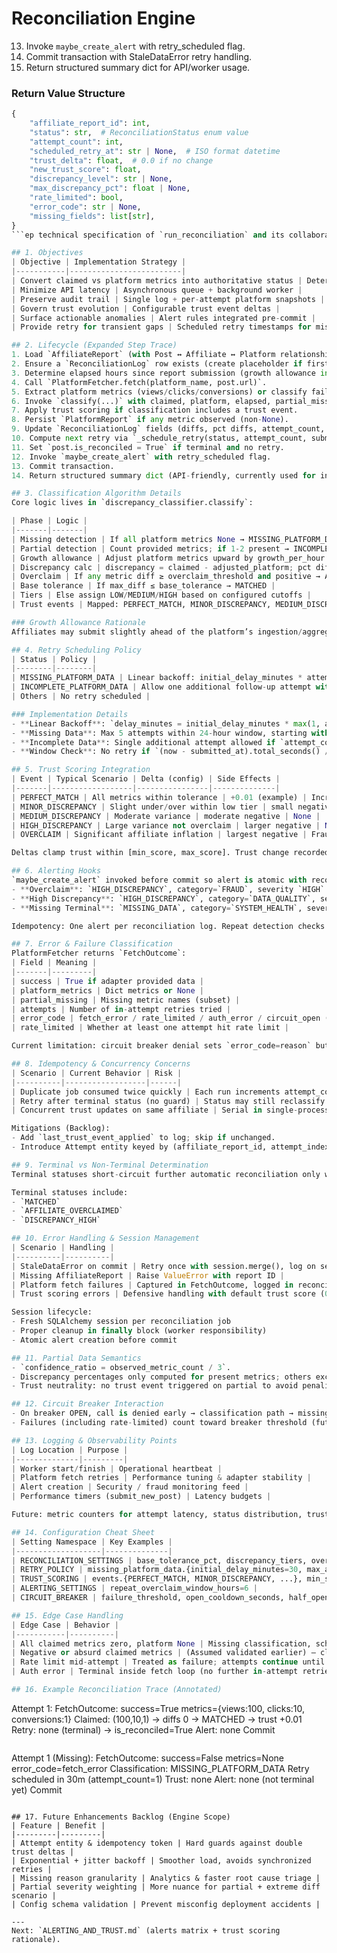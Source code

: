# Reconciliation Engine
13. Invoke `maybe_create_alert` with retry_scheduled flag.
14. Commit transaction with StaleDataError retry handling.
15. Return structured summary dict for API/worker usage.

### Return Value Structure
```python
{
    "affiliate_report_id": int,
    "status": str,  # ReconciliationStatus enum value
    "attempt_count": int,
    "scheduled_retry_at": str | None,  # ISO format datetime
    "trust_delta": float,  # 0.0 if no change
    "new_trust_score": float,
    "discrepancy_level": str | None,
    "max_discrepancy_pct": float | None,
    "rate_limited": bool,
    "error_code": str | None,
    "missing_fields": list[str],
}
```ep technical specification of `run_reconciliation` and its collaborating services.

## 1. Objectives
| Objective | Implementation Strategy |
|-----------|-------------------------|
| Convert claimed vs platform metrics into authoritative status | Deterministic classification function (`classify`) |
| Minimize API latency | Asynchronous queue + background worker |
| Preserve audit trail | Single log + per-attempt platform snapshots |
| Govern trust evolution | Configurable trust event deltas |
| Surface actionable anomalies | Alert rules integrated pre-commit |
| Provide retry for transient gaps | Scheduled retry timestamps for missing / incomplete data |

## 2. Lifecycle (Expanded Step Trace)
1. Load `AffiliateReport` (with Post ↔ Affiliate ↔ Platform relationships).
2. Ensure a `ReconciliationLog` row exists (create placeholder if first attempt).
3. Determine elapsed hours since report submission (growth allowance input).
4. Call `PlatformFetcher.fetch(platform_name, post.url)`.
5. Extract platform metrics (views/clicks/conversions) or classify failure.
6. Invoke `classify(...)` with claimed, platform, elapsed, partial_missing list.
7. Apply trust scoring if classification includes a trust event.
8. Persist `PlatformReport` if any metric observed (non-None).
9. Update `ReconciliationLog` fields (diffs, pct diffs, attempt_count, status, discrepancy level, confidence ratio, missing fields, error codes, trust delta).
10. Compute next retry via `_schedule_retry(status, attempt_count, submitted_at, now)`.
11. Set `post.is_reconciled = True` if terminal and no retry.
12. Invoke `maybe_create_alert` with retry_scheduled flag.
13. Commit transaction.
14. Return structured summary dict (API-friendly, currently used for internal worker tests).

## 3. Classification Algorithm Details
Core logic lives in `discrepancy_classifier.classify`:

| Phase | Logic |
|-------|-------|
| Missing detection | If all platform metrics None → MISSING_PLATFORM_DATA (confidence_ratio=0) |
| Partial detection | Count provided metrics; if 1-2 present → INCOMPLETE_PLATFORM_DATA |
| Growth allowance | Adjust platform metrics upward by growth_per_hour * min(elapsed_hours, cap_hours) |
| Discrepancy calc | discrepancy = claimed - adjusted_platform; pct diff uses ((claimed - adjusted)/adjusted) |
| Overclaim | If any metric diff ≥ overclaim_threshold and positive → AFFILIATE_OVERCLAIMED (CRITICAL if ≥ critical threshold) |
| Base tolerance | If max_diff ≤ base_tolerance → MATCHED |
| Tiers | Else assign LOW/MEDIUM/HIGH based on configured cutoffs |
| Trust events | Mapped: PERFECT_MATCH, MINOR_DISCREPANCY, MEDIUM_DISCREPANCY, HIGH_DISCREPANCY, OVERCLAIM |

### Growth Allowance Rationale
Affiliates may submit slightly ahead of the platform’s ingestion/aggregation; we allow limited growth (bounded by `growth_cap_hours`) to reduce false positives.

## 4. Retry Scheduling Policy
| Status | Policy |
|--------|--------|
| MISSING_PLATFORM_DATA | Linear backoff: initial_delay_minutes * attempt_count (bounded by max_attempts & window_hours) |
| INCOMPLETE_PLATFORM_DATA | Allow one additional follow-up attempt with fixed 15 min delay |
| Others | No retry scheduled |

### Implementation Details
- **Linear Backoff**: `delay_minutes = initial_delay_minutes * max(1, attempt_count)`
- **Missing Data**: Max 5 attempts within 24-hour window, starting with 30-minute delay
- **Incomplete Data**: Single additional attempt allowed if `attempt_count <= 1 + max_additional_attempts`
- **Window Check**: No retry if `(now - submitted_at).total_seconds() / 3600.0 > window_hours`

## 5. Trust Scoring Integration
| Event | Typical Scenario | Delta (config) | Side Effects |
|-------|------------------|----------------|--------------|
| PERFECT_MATCH | All metrics within tolerance | +0.01 (example) | Increment `accurate_submissions` |
| MINOR_DISCREPANCY | Slight under/over within low tier | small negative | None |
| MEDIUM_DISCREPANCY | Moderate variance | moderate negative | None |
| HIGH_DISCREPANCY | Large variance not overclaim | larger negative | None |
| OVERCLAIM | Significant affiliate inflation | largest negative | Fraud-focused alert possible |

Deltas clamp trust within [min_score, max_score]. Trust change recorded as `trust_delta` on log (nullable if zero).

## 6. Alerting Hooks
`maybe_create_alert` invoked before commit so alert is atomic with reconciliation outcome.
- **Overclaim**: `HIGH_DISCREPANCY`, category=`FRAUD`, severity `HIGH` or `CRITICAL` if `discrepancy_level == CRITICAL`
- **High Discrepancy**: `HIGH_DISCREPANCY`, category=`DATA_QUALITY`, severity `HIGH`; escalates to `CRITICAL` if repeat within window
- **Missing Terminal**: `MISSING_DATA`, category=`SYSTEM_HEALTH`, severity `MEDIUM` (only when no retry scheduled)

Idempotency: One alert per reconciliation log. Repeat detection checks for similar alerts within `repeat_overclaim_window_hours`.

## 7. Error & Failure Classification
PlatformFetcher returns `FetchOutcome`:
| Field | Meaning |
|-------|---------|
| success | True if adapter provided data |
| platform_metrics | Dict metrics or None |
| partial_missing | Missing metric names (subset) |
| attempts | Number of in-attempt retries tried |
| error_code | fetch_error / rate_limited / auth_error / circuit_open (indirect) |
| rate_limited | Whether at least one attempt hit rate limit |

Current limitation: circuit breaker denial sets `error_code=reason` but classification path only sees absence of metrics (mapped to missing). Planned: dedicated missing_reason.

## 8. Idempotency & Concurrency Concerns
| Scenario | Current Behavior | Risk |
|----------|------------------|------|
| Duplicate job consumed twice quickly | Each run increments attempt_count; trust event re-applied | Double trust delta |
| Retry after terminal status (no guard) | Status may still reclassify same outcome | Minor reprocessing cost |
| Concurrent trust updates on same affiliate | Serial in single-process MVP | Scale risk if multi-worker introduced |

Mitigations (Backlog):
- Add `last_trust_event_applied` to log; skip if unchanged.
- Introduce Attempt entity keyed by (affiliate_report_id, attempt_index) to enforce uniqueness.

## 9. Terminal vs Non-Terminal Determination
Terminal statuses short-circuit further automatic reconciliation only when no `scheduled_retry_at` is set. `Post.is_reconciled` flips true to avoid repeated queueing. Partial & missing keep `is_reconciled` False.

Terminal statuses include:
- `MATCHED`
- `AFFILIATE_OVERCLAIMED`
- `DISCREPANCY_HIGH`

## 10. Error Handling & Session Management
| Scenario | Handling |
|----------|----------|
| StaleDataError on commit | Retry once with session.merge(), log on second failure |
| Missing AffiliateReport | Raise ValueError with report ID |
| Platform fetch failures | Captured in FetchOutcome, logged in reconciliation log |
| Trust scoring errors | Defensive handling with default trust score (0.5) |

Session lifecycle:
- Fresh SQLAlchemy session per reconciliation job
- Proper cleanup in finally block (worker responsibility)
- Atomic alert creation before commit

## 11. Partial Data Semantics
- `confidence_ratio = observed_metric_count / 3`.
- Discrepancy percentages only computed for present metrics; others excluded from max_diff.
- Trust neutrality: no trust event triggered on partial to avoid penalizing platform unavailability.

## 12. Circuit Breaker Interaction
- On breaker OPEN, call is denied early → classification path → missing.
- Failures (including rate-limited) count toward breaker threshold (future refinement: treat rate limit separately).

## 13. Logging & Observability Points
| Log Location | Purpose |
|--------------|---------|
| Worker start/finish | Operational heartbeat |
| Platform fetch retries | Performance tuning & adapter stability |
| Alert creation | Security / fraud monitoring feed |
| Performance timers (submit_new_post) | Latency budgets |

Future: metric counters for attempt latency, status distribution, trust event frequency.

## 14. Configuration Cheat Sheet
| Setting Namespace | Key Examples |
|-------------------|--------------|
| RECONCILIATION_SETTINGS | base_tolerance_pct, discrepancy_tiers, overclaim thresholds |
| RETRY_POLICY | missing_platform_data.{initial_delay_minutes=30, max_attempts=5, window_hours=24}, incomplete_platform_data.{max_additional_attempts=1} |
| TRUST_SCORING | events.{PERFECT_MATCH, MINOR_DISCREPANCY, ...}, min_score, max_score |
| ALERTING_SETTINGS | repeat_overclaim_window_hours=6 |
| CIRCUIT_BREAKER | failure_threshold, open_cooldown_seconds, half_open_probe_count |

## 15. Edge Case Handling
| Edge Case | Behavior |
|-----------|----------|
| All claimed metrics zero, platform None | Missing classification, schedule retry |
| Negative or absurd claimed metrics | (Assumed validated earlier) – classification still runs; future: input sanitizer |
| Rate limit mid-attempt | Treated as failure; attempts continue until max_attempts |
| Auth error | Terminal inside fetch loop (no further in-attempt retries) |

## 16. Example Reconciliation Trace (Annotated)
```
Attempt 1:
  FetchOutcome: success=True metrics={views:100, clicks:10, conversions:1}
  Claimed: (100,10,1) → diffs 0 → MATCHED → trust +0.01
  Retry: none (terminal) → is_reconciled=True
  Alert: none
  Commit
```

```
Attempt 1 (Missing):
  FetchOutcome: success=False metrics=None error_code=fetch_error
  Classification: MISSING_PLATFORM_DATA
  Retry scheduled in 30m (attempt_count=1)
  Trust: none
  Alert: none (not terminal yet)
  Commit
```

## 17. Future Enhancements Backlog (Engine Scope)
| Feature | Benefit |
|---------|---------|
| Attempt entity & idempotency token | Hard guards against double trust deltas |
| Exponential + jitter backoff | Smoother load, avoids synchronized retries |
| Missing reason granularity | Analytics & faster root cause triage |
| Partial severity weighting | More nuance for partial + extreme diff scenario |
| Config schema validation | Prevent misconfig deployment accidents |

---
Next: `ALERTING_AND_TRUST.md` (alerts matrix + trust scoring rationale).
